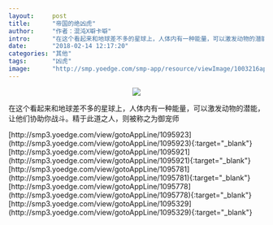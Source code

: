 ```yaml
---
layout:     post
title:      "帝国的绝凶虎"
author:     "作者：混沌X噼卡噼"
intro:      "在这个看起来和地球差不多的星球上，人体内有一种能量，可以激发动物的潜能，让他们协助你战斗。精于此道之人，则被称之为御宠师"
date:       "2018-02-14 12:17:20"
categories: "其他"
tags:       "凶虎"
image:      "http://smp.yoedge.com/smp-app/resource/viewImage/1003216appline.png"
---
```

<div style="text-align: center">
<p><img src="http://smp.yoedge.com/smp-app/resource/viewImage/1003216appline.png"/></p>
</div>
<p class="post-meta">
<span>在这个看起来和地球差不多的星球上，人体内有一种能量，可以激发动物的潜能，让他们协助你战斗。精于此道之人，则被称之为御宠师</span>
</p>
[http://smp3.yoedge.com/view/gotoAppLine/1095923](http://smp3.yoedge.com/view/gotoAppLine/1095923){:target="_blank"}
[http://smp3.yoedge.com/view/gotoAppLine/1095921](http://smp3.yoedge.com/view/gotoAppLine/1095921){:target="_blank"}
[http://smp3.yoedge.com/view/gotoAppLine/1095781](http://smp3.yoedge.com/view/gotoAppLine/1095781){:target="_blank"}
[http://smp3.yoedge.com/view/gotoAppLine/1095778](http://smp3.yoedge.com/view/gotoAppLine/1095778){:target="_blank"}
[http://smp3.yoedge.com/view/gotoAppLine/1095329](http://smp3.yoedge.com/view/gotoAppLine/1095329){:target="_blank"}


